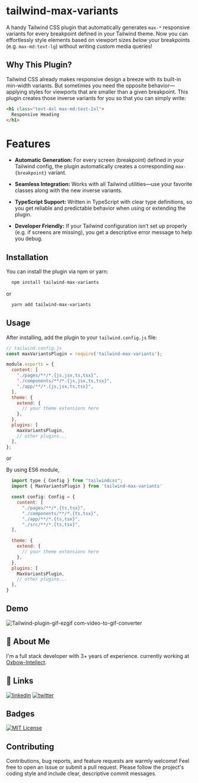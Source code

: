 # tailwind-max-variants

A handy Tailwind CSS plugin that automatically generates `max-*` responsive variants for every breakpoint defined in your Tailwind theme. Now you can effortlessly style elements based on viewport sizes *below* your breakpoints (e.g. `max-md:text-lg`) without writing custom media queries!

## Why This Plugin?

Tailwind CSS already makes responsive design a breeze with its built-in min-width variants. But sometimes you need the opposite behavior—applying styles for viewports that are smaller than a given breakpoint. This plugin creates those inverse variants for you so that you can simply write:

```html
<h1 class="text-4xl max-md:text-2xl">
  Responsive Heading
</h1>
```
# Features

- **Automatic Generation:** For every screen (breakpoint) defined in your Tailwind config, the plugin automatically creates a corresponding `max-{breakpoint}` variant.

- **Seamless Integration:** Works with all Tailwind utilities—use your favorite classes along with the new inverse variants.

- **TypeScript Support:** Written in TypeScript with clear type definitions, so you get reliable and predictable behavior when using or extending the plugin.

- **Developer Friendly:** If your Tailwind configuration isn’t set up properly (e.g. if screens are missing), you get a descriptive error message to help you debug.
## Installation

You can install the plugin via npm or yarn:

```bash
  npm install tailwind-max-variants
```
or 

```bash
  yarn add tailwind-max-variants
```
    
## Usage
After installing, add the plugin to your `tailwind.config.js` file:

```javascript
// tailwind.config.js
const maxVariantsPlugin = require('tailwind-max-variants');

module.exports = {
  content: [
    "./pages/**/*.{js,jsx,ts,tsx}",
    "./components/**/*.{js,jsx,ts,tsx}",
    "./app/**/*.{js,jsx,ts,tsx}",
  ],
  theme: {
    extend: {
      // your theme extensions here
    },
  },
  plugins: [
    maxVariantsPlugin,
    // other plugins...
  ],
};
```

or 

By using ES6 module, 

```javascript
  import type { Config } from "tailwindcss";
  import { MaxVariantsPlugin } from 'tailwind-max-variants'

  const config: Config = {
    content: [
      "./pages/**/*.{ts,tsx}",
      "./components/**/*.{ts,tsx}",
      "./app/**/*.{ts,tsx}",
      "./src/**/*.{ts,tsx}",
  ],

  theme: {
    extend: {
      // your theme extensions here
    },
  },
  plugins: [
    MaxVariantsPlugin,
    // other plugins...
  ],
}
```
## Demo
![Tailwind-plugin-gif-ezgif com-video-to-gif-converter](https://github.com/user-attachments/assets/5515777d-3a2c-4782-b8c1-675bbd2c04da)

## 🚀 About Me
I'm a full stack developer with 3+ years of experience. currently working at [Oxbow-Intellect](https://oxbowintellect.com/).


## 🔗 Links
[![linkedin](https://img.shields.io/badge/linkedin-0A66C2?style=for-the-badge&logo=linkedin&logoColor=white)](https://www.linkedin.com/in/debayan-bain/)
[![twitter](https://img.shields.io/badge/twitter-1DA1F2?style=for-the-badge&logo=twitter&logoColor=white)](https://x.com/Maharaj_bain/)
## Badges

[![MIT License](https://img.shields.io/badge/License-MIT-green.svg)](https://choosealicense.com/licenses/mit/)


## Contributing

Contributions, bug reports, and feature requests are warmly welcome! Feel free to open an issue or submit a pull request. Please follow the project's coding style and include clear, descriptive commit messages.


